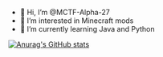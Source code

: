 - 👋 Hi, I’m @MCTF-Alpha-27
- 👀 I’m interested in Minecraft mods
- 🌱 I’m currently learning Java and Python

[![Anurag's GitHub stats](https://github-readme-stats.vercel.app/api?username=MCTF-Alpha-27&show_icons=true)](https://github.com/anuraghazra/github-readme-stats)

